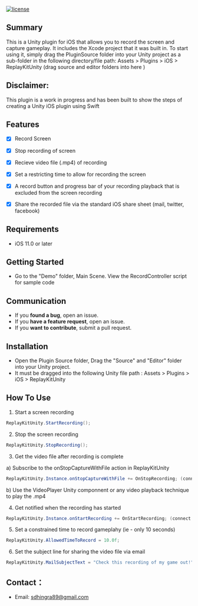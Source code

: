 
[![license](https://img.shields.io/github/license/mashape/apistatus.svg)](https://github.com/ustwo/ReplayKitUnityBridge)


## Summary 

This is a Unity plugin for iOS that allows you to record the screen and capture gameplay. It includes the Xcode project that it was built in. To start using it, simply drag the PluginSource folder into your Unity project as a sub-folder in the following directory/file path: Assets > Plugins > iOS > ReplayKitUnity (drag source and editor folders into here )

## Disclaimer:

This plugin is a work in progress and has been built to show the steps of creating a Unity iOS plugin using Swift

## Features

- [x] Record Screen
- [x] Stop recording of screen
- [x] Recieve video file (.mp4) of recording
- [x] Set a restricting time to allow for recording the screen
- [x] A record button and progress bar of your recording playback that is excluded from the screen recording
- [x] Share the recorded file via the standard iOS share sheet (mail, twitter, facebook)


## Requirements

- iOS 11.0 or later

## Getting Started

- Go to the "Demo" folder, Main Scene. View the RecordController script for sample code


## Communication

- If you **found a bug**, open an issue.
- If you **have a feature request**, open an issue.
- If you **want to contribute**, submit a pull request.


## Installation

- Open the Plugin Source folder, Drag the "Source" and "Editor" folder into your Unity project.
- It must be dragged into the following Unity file path : Assets > Plugins > iOS > ReplayKitUnity

## How To Use


 
1. Start a screen recording

```csharp
ReplayKitUnity.StartRecording();
```

2. Stop the screen recording


```csharp
ReplayKitUnity.StopRecording();
```

3. Get the video file after recording is complete

 a) Subscribe to the onStopCaptureWithFile action in ReplayKitUnity
 
 ```csharp
 ReplayKitUnity.Instance.onStopCaptureWithFile += OnStopRecording; (connect to your function)
 ```
 
 b) Use the VideoPlayer Unity componnent or any video playback technique to play the .mp4
 
 
 4.  Get notified when the recording has started
 
 ```csharp
 ReplayKitUnity.Instance.onStartRecording += OnStartRecording; (connect to your function)
 ```

5. Set a constrained time to record gameplahy (ie - only 10 seconds)

```csharp
ReplayKitUnity.AllowedTimeToRecord = 10.0f;
 ```

6. Set the subject line for sharing the video file via email
```csharp
ReplayKitUnity.MailSubjectText = "Check this recording of my game out!";
 ```


## Contact：
- Email:  sdhingra89@gmail.com


